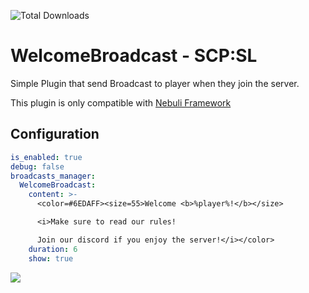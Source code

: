 ![Total Downloads](https://img.shields.io/github/downloads/THQuery/WelcomeBroadcast/total)

# WelcomeBroadcast - SCP:SL
Simple Plugin that send Broadcast to player when they join the server.

This plugin is only compatible with [Nebuli Framework](https://github.com/Nebuli-Team/Nebuli)

## Configuration
```yaml
is_enabled: true
debug: false
broadcasts_manager:
  WelcomeBroadcast:
    content: >-
      <color=#6EDAFF><size=55>Welcome <b>%player%!</b></size> 

      <i>Make sure to read our rules! 

      Join our discord if you enjoy the server!</i></color>
    duration: 6
    show: true
```
 ![](https://cdn.discordapp.com/attachments/1140733040633598005/1149230112148033626/image.png)
